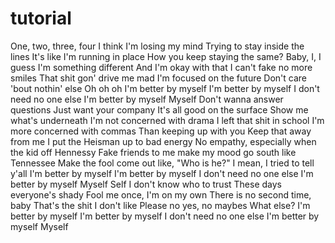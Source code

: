 # tutorial
One, two, three, four
I think I'm losing my mind
Trying to stay inside the lines
It's like I'm running in place
How you keep staying the same?
Baby, I, I guess I'm something different
And I'm okay with that
I can't fake no more smiles
That shit gon' drive me mad
I'm focused on the future
Don't care 'bout nothin' else
Oh oh oh
I'm better by myself
I'm better by myself
I don't need no one else
I'm better by myself
Myself
Don't wanna answer questions
Just want your company
It's all good on the surface
Show me what's underneath
I'm not concerned with drama
I left that shit in school
I'm more concerned with commas
Than keeping up with you
Keep that away from me
I put the Heisman up to bad energy
No empathy, especially when the kid off Hennessy
Fake friends to me make my mood go south like Tennessee
Make the fool come out like, "Who is he?"
I mean, I tried to tell y'all
I'm better by myself
I'm better by myself
I don't need no one else
I'm better by myself
Myself
Self
I don't know who to trust
These days everyone's shady
Fool me once, I'm on my own
There is no second time, baby
That's the shit I don't like
Please no yes, no maybes
What else?
I'm better by myself
I'm better by myself
I don't need no one else
I'm better by myself
Myself

